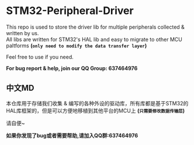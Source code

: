 # STM32-Peripheral-Driver

This repo is used to store the driver lib for multiple peripherals collected & written by us.  
All libs are written for STM32's HAL lib and easy to migrate to other MCU paltforms **(`only need to modify the data transfer layer`)** 

Feel free to use if you need.

**For bug report & help, join our QQ Group: 637464976**

## 中文MD
本仓库用于存储我们收集 & 编写的各种外设的驱动库，所有库都是基于STM32的HAL库框架的，但是可以方便地移植到其他平台的MCU上 **(`只需要修改数据传输层`)**  

请自便~

**如果你发现了bug或者需要帮助,请加入QQ群:637464976**